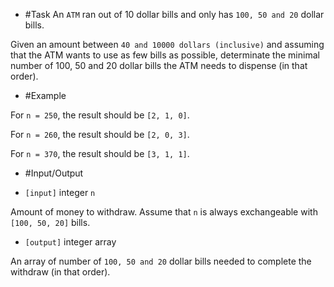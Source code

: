 - #Task
 An `ATM` ran out of 10 dollar bills and only has `100, 50 and 20` dollar bills.
 
 Given an amount between `40 and 10000 dollars (inclusive)` and assuming that the ATM wants to use as few bills as possible, determinate the minimal number of 100, 50 and 20 dollar bills the ATM needs to dispense (in that order).

- #Example

 For `n = 250`, the result should be `[2, 1, 0]`.
 
 For `n = 260`, the result should be `[2, 0, 3]`.
 
 For `n = 370`, the result should be `[3, 1, 1]`.

- #Input/Output


 - `[input]` integer `n`

  Amount of money to withdraw. Assume that `n` is always exchangeable with `[100, 50, 20]` bills.


 - `[output]` integer array

  An array of number of `100, 50 and 20` dollar bills needed to complete the withdraw (in that order).